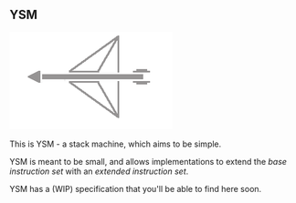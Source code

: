 YSM
----

![YSM logo](./ysm-logo.png)

This is YSM - a stack machine, which aims to be simple.

YSM is meant to be small, and allows implementations to extend the *base instruction set* with an *extended instruction set*.

YSM has a (WIP) specification that you'll be able to find here soon.
